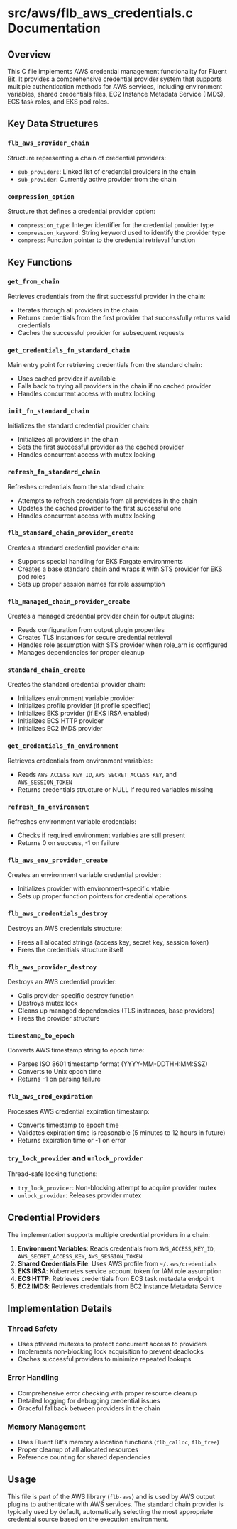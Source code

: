 # src/aws/flb_aws_credentials.c Documentation

## Overview

This C file implements AWS credential management functionality for Fluent Bit. It provides a comprehensive credential provider system that supports multiple authentication methods for AWS services, including environment variables, shared credentials files, EC2 Instance Metadata Service (IMDS), ECS task roles, and EKS pod roles.

## Key Data Structures

### `flb_aws_provider_chain`

Structure representing a chain of credential providers:

- `sub_providers`: Linked list of credential providers in the chain
- `sub_provider`: Currently active provider from the chain

### `compression_option`

Structure that defines a credential provider option:

- `compression_type`: Integer identifier for the credential provider type
- `compression_keyword`: String keyword used to identify the provider type
- `compress`: Function pointer to the credential retrieval function

## Key Functions

### `get_from_chain`

Retrieves credentials from the first successful provider in the chain:

- Iterates through all providers in the chain
- Returns credentials from the first provider that successfully returns valid credentials
- Caches the successful provider for subsequent requests

### `get_credentials_fn_standard_chain`

Main entry point for retrieving credentials from the standard chain:

- Uses cached provider if available
- Falls back to trying all providers in the chain if no cached provider
- Handles concurrent access with mutex locking

### `init_fn_standard_chain`

Initializes the standard credential provider chain:

- Initializes all providers in the chain
- Sets the first successful provider as the cached provider
- Handles concurrent access with mutex locking

### `refresh_fn_standard_chain`

Refreshes credentials from the standard chain:

- Attempts to refresh credentials from all providers in the chain
- Updates the cached provider to the first successful one
- Handles concurrent access with mutex locking

### `flb_standard_chain_provider_create`

Creates a standard credential provider chain:

- Supports special handling for EKS Fargate environments
- Creates a base standard chain and wraps it with STS provider for EKS pod roles
- Sets up proper session names for role assumption

### `flb_managed_chain_provider_create`

Creates a managed credential provider chain for output plugins:

- Reads configuration from output plugin properties
- Creates TLS instances for secure credential retrieval
- Handles role assumption with STS provider when role_arn is configured
- Manages dependencies for proper cleanup

### `standard_chain_create`

Creates the standard credential provider chain:

- Initializes environment variable provider
- Initializes profile provider (if profile specified)
- Initializes EKS provider (if EKS IRSA enabled)
- Initializes ECS HTTP provider
- Initializes EC2 IMDS provider

### `get_credentials_fn_environment`

Retrieves credentials from environment variables:

- Reads `AWS_ACCESS_KEY_ID`, `AWS_SECRET_ACCESS_KEY`, and `AWS_SESSION_TOKEN`
- Returns credentials structure or NULL if required variables missing

### `refresh_fn_environment`

Refreshes environment variable credentials:

- Checks if required environment variables are still present
- Returns 0 on success, -1 on failure

### `flb_aws_env_provider_create`

Creates an environment variable credential provider:

- Initializes provider with environment-specific vtable
- Sets up proper function pointers for credential operations

### `flb_aws_credentials_destroy`

Destroys an AWS credentials structure:

- Frees all allocated strings (access key, secret key, session token)
- Frees the credentials structure itself

### `flb_aws_provider_destroy`

Destroys an AWS credential provider:

- Calls provider-specific destroy function
- Destroys mutex lock
- Cleans up managed dependencies (TLS instances, base providers)
- Frees the provider structure

### `timestamp_to_epoch`

Converts AWS timestamp string to epoch time:

- Parses ISO 8601 timestamp format (YYYY-MM-DDTHH:MM:SSZ)
- Converts to Unix epoch time
- Returns -1 on parsing failure

### `flb_aws_cred_expiration`

Processes AWS credential expiration timestamp:

- Converts timestamp to epoch time
- Validates expiration time is reasonable (5 minutes to 12 hours in future)
- Returns expiration time or -1 on error

### `try_lock_provider` and `unlock_provider`

Thread-safe locking functions:

- `try_lock_provider`: Non-blocking attempt to acquire provider mutex
- `unlock_provider`: Releases provider mutex

## Credential Providers

The implementation supports multiple credential providers in a chain:

1. **Environment Variables**: Reads credentials from `AWS_ACCESS_KEY_ID`, `AWS_SECRET_ACCESS_KEY`, `AWS_SESSION_TOKEN`
2. **Shared Credentials File**: Uses AWS profile from `~/.aws/credentials`
3. **EKS IRSA**: Kubernetes service account token for IAM role assumption
4. **ECS HTTP**: Retrieves credentials from ECS task metadata endpoint
5. **EC2 IMDS**: Retrieves credentials from EC2 Instance Metadata Service

## Implementation Details

### Thread Safety

- Uses pthread mutexes to protect concurrent access to providers
- Implements non-blocking lock acquisition to prevent deadlocks
- Caches successful providers to minimize repeated lookups

### Error Handling

- Comprehensive error checking with proper resource cleanup
- Detailed logging for debugging credential issues
- Graceful fallback between providers in the chain

### Memory Management

- Uses Fluent Bit's memory allocation functions (`flb_calloc`, `flb_free`)
- Proper cleanup of all allocated resources
- Reference counting for shared dependencies

## Usage

This file is part of the AWS library (`flb-aws`) and is used by AWS output plugins to authenticate with AWS services. The standard chain provider is typically used by default, automatically selecting the most appropriate credential source based on the execution environment.